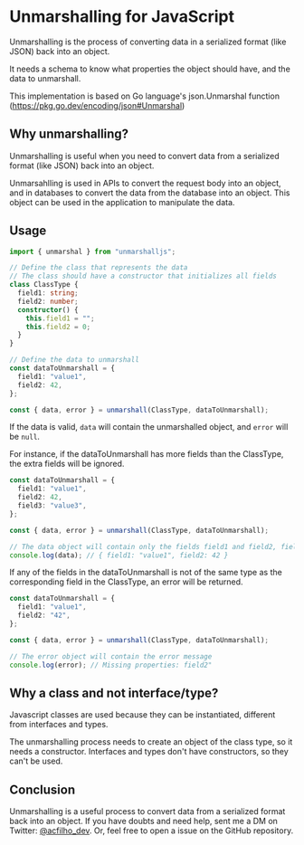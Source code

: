 # Unmarshalling for JavaScript

Unmarshalling is the process of converting data in a serialized format (like JSON) back into an object.

It needs a schema to know what properties the object should have, and the data to unmarshall.

This implementation is based on Go language's json.Unmarshal function (<https://pkg.go.dev/encoding/json#Unmarshal>)

## Why unmarshalling?

Unmarshalling is useful when you need to convert data from a serialized format (like JSON) back into an object.

Unmarsahlling is used in APIs to convert the request body into an object, and in databases to convert the data from the database into an object. This object can be used in the application to manipulate the data.

## Usage

```typescript
import { unmarshal } from "unmarshalljs";

// Define the class that represents the data
// The class should have a constructor that initializes all fields
class ClassType {
  field1: string;
  field2: number;
  constructor() {
    this.field1 = "";
    this.field2 = 0;
  }
}

// Define the data to unmarshall
const dataToUnmarshall = {
  field1: "value1",
  field2: 42,
};

const { data, error } = unmarshall(ClassType, dataToUnmarshall);
```

If the data is valid, `data` will contain the unmarshalled object, and `error` will be `null`.

For instance, if the dataToUnmarshall has more fields than the ClassType, the extra fields will be ignored.

```typescript
const dataToUnmarshall = {
  field1: "value1",
  field2: 42,
  field3: "value3",
};

const { data, error } = unmarshall(ClassType, dataToUnmarshall);

// The data object will contain only the fields field1 and field2, field3 will be ignored
console.log(data); // { field1: "value1", field2: 42 }
```

If any of the fields in the dataToUnmarshall is not of the same type as the corresponding field in the ClassType, an error will be returned.

```typescript
const dataToUnmarshall = {
  field1: "value1",
  field2: "42",
};

const { data, error } = unmarshall(ClassType, dataToUnmarshall);

// The error object will contain the error message
console.log(error); // Missing properties: field2"
```

## Why a class and not interface/type?

Javascript classes are used because they can be instantiated, different from interfaces and types.

The unmarshalling process needs to create an object of the class type, so it needs a constructor. Interfaces and types don't have constructors, so they can't be used.

## Conclusion

Unmarshalling is a useful process to convert data from a serialized format back into an object. If you have doubts and need help, sent me a DM on Twitter: [@acfilho_dev](https://x.com/acfilho_dev). Or, feel free to open a issue on the GitHub repository.
